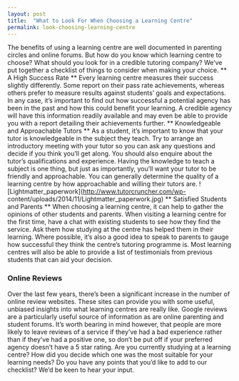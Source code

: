 ```yaml
---
layout: post
title:  "What to Look For When Choosing a Learning Centre"
permalink: look-choosing-learning-centre
---
```

The benefits of using a learning centre are well documented in parenting
circles and online forums. But how do you know which learning centre to
choose? What should you look for in a credible tutoring company? We’ve put
together a checklist of things to consider when making your choice. ** A High
Success Rate ** Every learning centre measures their success slightly
differently. Some report on their pass rate achievements, whereas others
prefer to measure results against students’ goals and expectations. In any
case, it’s important to find out how successful a potential agency has been in
the past and how this could benefit your learning. A credible agency will have
this information readily available and may even be able to provide you with a
report detailing their achievements further. ** Knowledgeable and Approachable
Tutors ** As a student, it’s important to know that your tutor is
knowledgeable in the subject they teach. Try to arrange an introductory
meeting with your tutor so you can ask any questions and decide if you think
you’ll get along. You should also enquire about the tutor’s qualifications and
experience. Having the knowledge to teach a subject is one thing, but just as
importantly, you’ll want your tutor to be friendly and approachable. You can
generally determine the quality of a learning centre by how approachable and
willing their tutors are.
![Lightmatter_paperwork](http://www.tutorcruncher.com/wp-
content/uploads/2014/11/Lightmatter_paperwork.jpg) ** Satisfied Students and
Parents ** When choosing a learning centre, it can help to gather the opinions
of other students and parents. When visiting a learning centre for the first
time, have a chat with existing students to see how they find the service. Ask
them how studying at the centre has helped them in their learning. Where
possible, it’s also a good idea to speak to parents to gauge how successful
they think the centre’s tutoring programme is. Most learning centres will also
be able to provide a list of testimonials from previous students that can aid
your decision. 

### Online Reviews

 Over the last few years, there’s been a
significant increase in the number of online review websites. These sites can
provide you with some useful, unbiased insights into what learning centres are
really like. Google reviews are a particularly useful source of information as
are online parenting and student forums. It’s worth bearing in mind however,
that people are more likely to leave reviews of a service if they’ve had a bad
experience rather than if they’ve had a positive one, so don’t be put off if
your preferred agency doesn’t have a 5 star rating. Are you currently studying
at a learning centre? How did you decide which one was the most suitable for
your learning needs? Do you have any points that you’d like to add to our
checklist? We’d be keen to hear your input.
